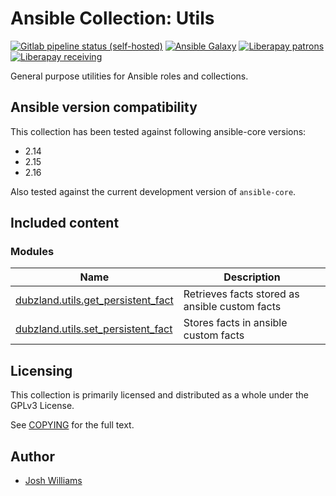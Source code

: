 # Ansible Collection: Utils

[![Gitlab pipeline status (self-hosted)](https://git.dubzland.com/dubzland/ansible-collection-utils/badges/main/pipeline.svg)](https://git.dubzland.com/dubzland/ansible-collection-utils/pipelines?scope=all&page=1&ref=main)
[![Ansible Galaxy](https://img.shields.io/badge/dynamic/json?style=flat&label=galaxy&prefix=v&url=https://galaxy.ansible.com/api/v3/collections/dubzland/utils/&query=highest_version.version)](https://galaxy.ansible.com/ui/repo/published/dubzland/utils/)
[![Liberapay patrons](https://img.shields.io/liberapay/patrons/jdubz)](https://liberapay.com/jdubz/donate)
[![Liberapay receiving](https://img.shields.io/liberapay/receives/jdubz)](https://liberapay.com/jdubz/donate)

General purpose utilities for Ansible roles and collections.

## Ansible version compatibility

This collection has been tested against following ansible-core versions:

- 2.14
- 2.15
- 2.16

Also tested against the current development version of `ansible-core`.

## Included content

### Modules

| Name                                                      | Description                                    |
| --------------------------------------------------------- | ---------------------------------------------- |
| [dubzland.utils.get_persistent_fact][get_persistent_fact] | Retrieves facts stored as ansible custom facts |
| [dubzland.utils.set_persistent_fact][set_persistent_fact] | Stores facts in ansible custom facts           |

## Licensing

This collection is primarily licensed and distributed as a whole under the GPLv3 License.

See [COPYING](COPYING) for the full text.

## Author

- [Josh Williams](https://dubzland.com)

[get_persistent_fact]: https://docs.dubzland.io/ansible-collections/collections/dubzland/utils/get_persistent_fact_module.html
[set_persistent_fact]: https://docs.dubzland.io/ansible-collections/collections/dubzland/utils/set_persistent_fact_module.html
